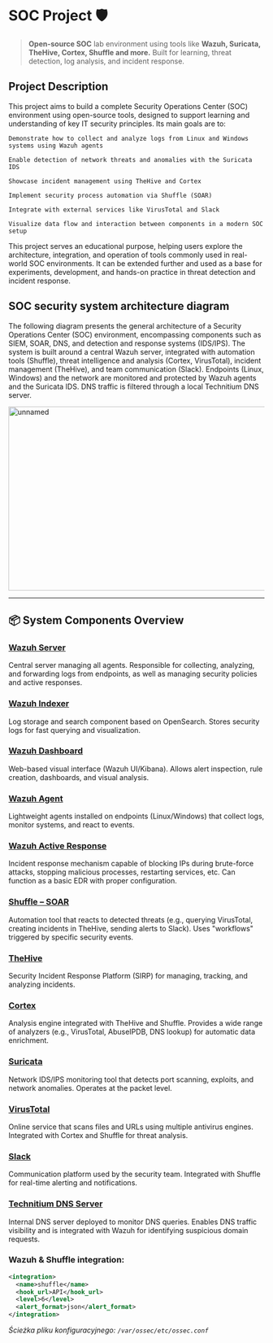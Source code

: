# SOC Project 🛡️
> **Open-source SOC** lab environment using tools like **Wazuh, Suricata, TheHive, Cortex, Shuffle and more.** Built for learning, threat detection, log analysis, and incident response.

## Project Description

This project aims to build a complete Security Operations Center (SOC) environment using open-source tools, designed to support learning and understanding of key IT security principles. Its main goals are to:

    Demonstrate how to collect and analyze logs from Linux and Windows systems using Wazuh agents

    Enable detection of network threats and anomalies with the Suricata IDS

    Showcase incident management using TheHive and Cortex

    Implement security process automation via Shuffle (SOAR)

    Integrate with external services like VirusTotal and Slack

    Visualize data flow and interaction between components in a modern SOC setup

This project serves an educational purpose, helping users explore the architecture, integration, and operation of tools commonly used in real-world SOC environments. It can be extended further and used as a base for experiments, development, and hands-on practice in threat detection and incident response.

## SOC security system architecture diagram

The following diagram presents the general architecture of a Security Operations Center (SOC) environment, encompassing components such as SIEM, SOAR, DNS, and detection and response systems (IDS/IPS). The system is built around a central Wazuh server, integrated with automation tools (Shuffle), threat intelligence and analysis (Cortex, VirusTotal), incident management (TheHive), and team communication (Slack). Endpoints (Linux, Windows) and the network are monitored and protected by Wazuh agents and the Suricata IDS. DNS traffic is filtered through a local Technitium DNS server.

<img width="512" height="362" alt="unnamed" src="https://github.com/user-attachments/assets/0b07ca1d-1ecb-4a23-a504-32bba53d4048" />

---

## 📦 System Components Overview

### [**Wazuh Server**](https://wazuh.com/)
Central server managing all agents. Responsible for collecting, analyzing, and forwarding logs from endpoints, as well as managing security policies and active responses.

### [**Wazuh Indexer**](https://wazuh.com/)
Log storage and search component based on OpenSearch. Stores security logs for fast querying and visualization.

### [**Wazuh Dashboard**](https://wazuh.com/)
Web-based visual interface (Wazuh UI/Kibana). Allows alert inspection, rule creation, dashboards, and visual analysis.

### [**Wazuh Agent**](https://wazuh.com/)
Lightweight agents installed on endpoints (Linux/Windows) that collect logs, monitor systems, and react to events.

### [**Wazuh Active Response**](https://documentation.wazuh.com/current/user-manual/capabilities/active-response/index.html)
Incident response mechanism capable of blocking IPs during brute-force attacks, stopping malicious processes, restarting services, etc. Can function as a basic EDR with proper configuration.

### [**Shuffle – SOAR**](https://github.com/frikky/Shuffle)
Automation tool that reacts to detected threats (e.g., querying VirusTotal, creating incidents in TheHive, sending alerts to Slack). Uses "workflows" triggered by specific security events.

### [**TheHive**](https://thehive-project.org/)
Security Incident Response Platform (SIRP) for managing, tracking, and analyzing incidents.

### [**Cortex**](https://github.com/TheHive-Project/Cortex)
Analysis engine integrated with TheHive and Shuffle. Provides a wide range of analyzers (e.g., VirusTotal, AbuseIPDB, DNS lookup) for automatic data enrichment.

### [**Suricata**](https://suricata.io/)
Network IDS/IPS monitoring tool that detects port scanning, exploits, and network anomalies. Operates at the packet level.

### [**VirusTotal**](https://www.virustotal.com/)
Online service that scans files and URLs using multiple antivirus engines. Integrated with Cortex and Shuffle for threat analysis.

### [**Slack**](https://slack.com/)
Communication platform used by the security team. Integrated with Shuffle for real-time alerting and notifications.

### [**Technitium DNS Server**](https://technitium.com/dns/)
Internal DNS server deployed to monitor DNS queries. Enables DNS traffic visibility and is integrated with Wazuh for identifying suspicious domain requests.

### Wazuh & Shuffle integration:

```xml
<integration>
  <name>shuffle</name>
  <hook_url>API</hook_url>
  <level>6</level>
  <alert_format>json</alert_format>
</integration>
```

_Ścieżka pliku konfiguracyjnego: `/var/ossec/etc/ossec.conf`_

